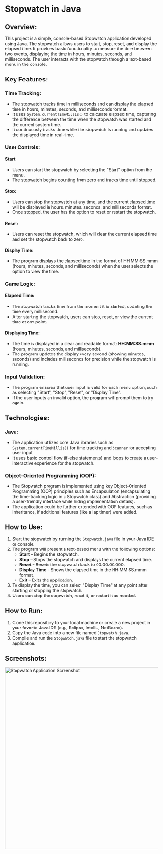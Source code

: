 <h1>Stopwatch in Java</h1> <h2>Overview:</h2> <p>This project is a simple, console-based Stopwatch application developed using Java. The stopwatch allows users to start, stop, reset, and display the elapsed time. It provides basic functionality to measure the time between two events, displaying the time in hours, minutes, seconds, and milliseconds. The user interacts with the stopwatch through a text-based menu in the console.</p> <h2>Key Features:</h2> <h3>Time Tracking:</h3> <ul> <li>The stopwatch tracks time in milliseconds and can display the elapsed time in hours, minutes, seconds, and milliseconds format.</li> <li>It uses <code>System.currentTimeMillis()</code> to calculate elapsed time, capturing the difference between the time when the stopwatch was started and the current system time.</li> <li>It continuously tracks time while the stopwatch is running and updates the displayed time in real-time.</li> </ul> <h3>User Controls:</h3> <h4>Start:</h4> <ul> <li>Users can start the stopwatch by selecting the "Start" option from the menu.</li> <li>The stopwatch begins counting from zero and tracks time until stopped.</li> </ul> <h4>Stop:</h4> <ul> <li>Users can stop the stopwatch at any time, and the current elapsed time will be displayed in hours, minutes, seconds, and milliseconds format.</li> <li>Once stopped, the user has the option to reset or restart the stopwatch.</li> </ul> <h4>Reset:</h4> <ul> <li>Users can reset the stopwatch, which will clear the current elapsed time and set the stopwatch back to zero.</li> </ul> <h4>Display Time:</h4> <ul> <li>The program displays the elapsed time in the format of HH:MM:SS.mmm (hours, minutes, seconds, and milliseconds) when the user selects the option to view the time.</li> </ul> <h3>Game Logic:</h3> <h4>Elapsed Time:</h4> <ul> <li>The stopwatch tracks time from the moment it is started, updating the time every millisecond.</li> <li>After starting the stopwatch, users can stop, reset, or view the current time at any point.</li> </ul> <h4>Displaying Time:</h4> <ul> <li>The time is displayed in a clear and readable format: <strong>HH:MM:SS.mmm</strong> (hours, minutes, seconds, and milliseconds).</li> <li>The program updates the display every second (showing minutes, seconds) and includes milliseconds for precision while the stopwatch is running.</li> </ul> <h3>Input Validation:</h3> <ul> <li>The program ensures that user input is valid for each menu option, such as selecting "Start", "Stop", "Reset", or "Display Time".</li> <li>If the user inputs an invalid option, the program will prompt them to try again.</li> </ul> <h2>Technologies:</h2> <h3>Java:</h3> <ul> <li>The application utilizes core Java libraries such as <code>System.currentTimeMillis()</code> for time tracking and <code>Scanner</code> for accepting user input.</li> <li>It uses basic control flow (if-else statements) and loops to create a user-interactive experience for the stopwatch.</li> </ul> <h3>Object-Oriented Programming (OOP):</h3> <ul> <li>The Stopwatch program is implemented using key Object-Oriented Programming (OOP) principles such as Encapsulation (encapsulating the time-tracking logic in a Stopwatch class) and Abstraction (providing a user-friendly interface while hiding implementation details).</li> <li>The application could be further extended with OOP features, such as inheritance, if additional features (like a lap timer) were added.</li> </ul> <h2>How to Use:</h2> <ol> <li>Start the stopwatch by running the <code>Stopwatch.java</code> file in your Java IDE or console.</li> <li>The program will present a text-based menu with the following options: <ul> <li><strong>Start</strong> – Begins the stopwatch.</li> <li><strong>Stop</strong> – Stops the stopwatch and displays the current elapsed time.</li> <li><strong>Reset</strong> – Resets the stopwatch back to 00:00:00.000.</li> <li><strong>Display Time</strong> – Shows the elapsed time in the HH:MM:SS.mmm format.</li> <li><strong>Exit</strong> – Exits the application.</li> </ul> </li> <li>To display the time, you can select "Display Time" at any point after starting or stopping the stopwatch.</li> <li>Users can stop the stopwatch, reset it, or restart it as needed.</li> </ol> <h2>How to Run:</h2> <ol> <li>Clone this repository to your local machine or create a new project in your favorite Java IDE (e.g., Eclipse, IntelliJ, NetBeans).</li> <li>Copy the Java code into a new file named <code>Stopwatch.java</code>.</li> <li>Compile and run the <code>Stopwatch.java</code> file to start the stopwatch application.</li> </ol> <h2>Screenshots:</h2> <img src="https://codewithrandom.com/wp-content/uploads/2022/12/button-.png" alt="Stopwatch Application Screenshot" width="600" />
